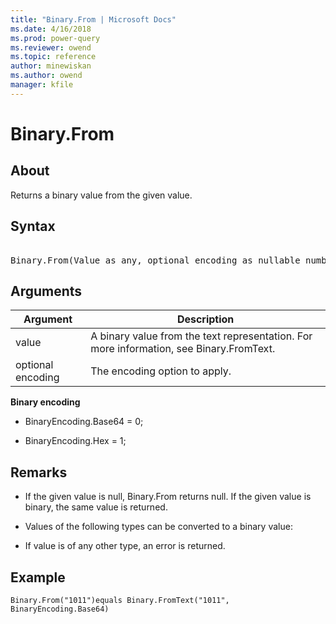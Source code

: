 ```yaml
---
title: "Binary.From | Microsoft Docs"
ms.date: 4/16/2018
ms.prod: power-query
ms.reviewer: owend
ms.topic: reference
author: minewiskan
ms.author: owend
manager: kfile
---
```

# Binary.From

  
## About  
Returns a binary value from the given value.  
  
## Syntax

<pre>   
Binary.From(Value as any, optional encoding as nullable number) as nullable binary  
</pre> 
  
## Arguments  
  
|Argument|Description|  
|------------|---------------|  
|value|A binary value from the text representation. For more information, see Binary.FromText.|  
|optional encoding|The encoding option to apply.|  
  
**Binary encoding**  
  
-   BinaryEncoding.Base64 = 0;  
  
-   BinaryEncoding.Hex = 1;  
  
## <a name="__toc360789856"></a>Remarks  
  
-   If the given value is null, Binary.From returns null.  If the given value is binary, the same value is returned.  
  
-   Values of the following types can be converted to a binary value:  
  
-   If value is of any other type, an error is returned.  
  
## Example  
  
```powerquery-m  
Binary.From("1011")equals Binary.FromText("1011", BinaryEncoding.Base64)  
```  
